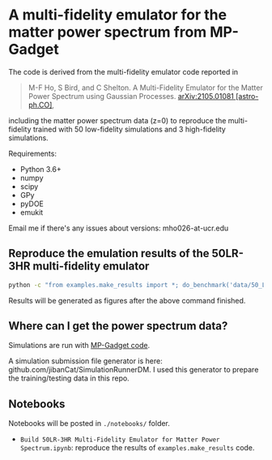 # A multi-fidelity emulator for the matter power spectrum from MP-Gadget

The code is derived from the multi-fidelity emulator code reported in

> M-F Ho, S Bird, and C Shelton. A Multi-Fidelity Emulator for 
> the Matter Power Spectrum using Gaussian Processes.
> [arXiv:2105.01081 [astro-ph.CO]](https://arxiv.org/abs/2105.01081),

including the matter power spectrum data (z=0) to reproduce the multi-fidelity trained with 50 low-fidelity simulations and 3 high-fidelity simulations.

Requirements:
- Python 3.6+
- numpy
- scipy
- GPy
- pyDOE
- emukit


Email me if there's any issues about versions: mho026-at-ucr.edu

## Reproduce the emulation results of the 50LR-3HR multi-fidelity emulator

```bash
python -c "from examples.make_results import *; do_benchmark('data/50_LR_3_HR', n_optimization_restarts=20)"
```

Results will be generated as figures after the above command finished.

## Where can I get the power spectrum data?

Simulations are run with [MP-Gadget code](https://github.com/MP-Gadget/MP-Gadget/).

A simulation submission file generator is here: github.com/jibanCat/SimulationRunnerDM.
I used this generator to prepare the training/testing data in this repo.

## Notebooks

Notebooks will be posted in `./notebooks/` folder.

- `Build 50LR-3HR Multi-Fidelity Emulator for Matter Power Spectrum.ipynb`: reproduce the results of `examples.make_results` code.
